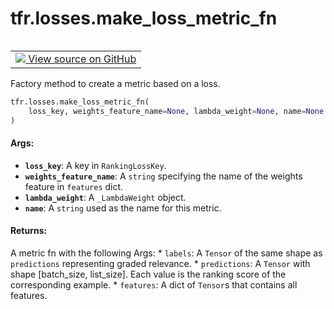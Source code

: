 <div itemscope itemtype="http://developers.google.com/ReferenceObject">
<meta itemprop="name" content="tfr.losses.make_loss_metric_fn" />
<meta itemprop="path" content="Stable" />
</div>

# tfr.losses.make_loss_metric_fn

<!-- Insert buttons and diff -->

<table class="tfo-notebook-buttons tfo-api" align="left">

<td>
  <a target="_blank" href="https://github.com/tensorflow/ranking/tree/master/tensorflow_ranking/python/losses.py">
    <img src="https://www.tensorflow.org/images/GitHub-Mark-32px.png" />
    View source on GitHub
  </a>
</td></table>

Factory method to create a metric based on a loss.

```python
tfr.losses.make_loss_metric_fn(
    loss_key, weights_feature_name=None, lambda_weight=None, name=None
)
```

<!-- Placeholder for "Used in" -->

#### Args:

*   <b>`loss_key`</b>: A key in `RankingLossKey`.
*   <b>`weights_feature_name`</b>: A `string` specifying the name of the weights
    feature in `features` dict.
*   <b>`lambda_weight`</b>: A `_LambdaWeight` object.
*   <b>`name`</b>: A `string` used as the name for this metric.

#### Returns:

A metric fn with the following Args: * `labels`: A `Tensor` of the same shape as
`predictions` representing graded relevance. * `predictions`: A `Tensor` with
shape [batch_size, list_size]. Each value is the ranking score of the
corresponding example. * `features`: A dict of `Tensor`s that contains all
features.
